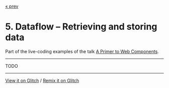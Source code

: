 [« prev](../02-wcp-summary-step04/)

# 5. Dataflow – Retrieving and storing data

Part of the live-coding examples of the talk [A Primer to Web Components](https://web-components-primer.firebaseapp.com).

---

TODO

---

[View it on Glitch](https://wcp-summary-step05.glitch.me/) /
[Remix it on Glitch](https://glitch.com/edit/#!/wcp-summary-step05)
